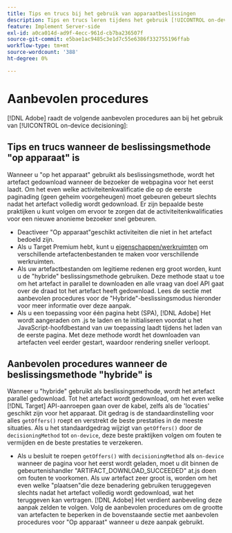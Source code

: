 ```yaml
---
title: Tips en trucs bij het gebruik van apparaatbeslissingen
description: Tips en trucs leren tijdens het gebruik [!UICONTROL on-device decisioning] in [!DNL Adobe Target]
feature: Implement Server-side
exl-id: a0ca014d-ad9f-4ecc-961d-cb7ba236507f
source-git-commit: e5bae1ac9485c3e1d7c55e6386f332755196ffab
workflow-type: tm+mt
source-wordcount: '388'
ht-degree: 0%

---
```


# Aanbevolen procedures

[!DNL Adobe] raadt de volgende aanbevolen procedures aan bij het gebruik van [!UICONTROL on-device decisioning]:

## Tips en trucs wanneer de beslissingsmethode &quot;op apparaat&quot; is

Wanneer u &quot;op het apparaat&quot; gebruikt als beslissingsmethode, wordt het artefact gedownload wanneer de bezoeker de webpagina voor het eerst laadt. Om het even welke activiteitenkwalificatie die op de eerste paginading (geen geheim voorgeheugen) moet gebeuren gebeurt slechts nadat het artefact volledig wordt gedownload. Er zijn bepaalde beste praktijken u kunt volgen om ervoor te zorgen dat de activiteitenkwalificaties voor een nieuwe anonieme bezoeker snel gebeuren.

* Deactiveer &quot;Op apparaat&quot;geschikt activiteiten die niet in het artefact bedoeld zijn.
* Als u Target Premium hebt, kunt u [eigenschappen/werkruimten](https://experienceleague.adobe.com/docs/target/using/administer/manage-users/enterprise/property-channel.html?lang=nl-NL) om verschillende artefactenbestanden te maken voor verschillende werkruimten.
* Als uw artefactbestanden om legitieme redenen erg groot worden, kunt u de &quot;hybride&quot; beslissingsmethode gebruiken. Deze methode staat u toe om het artefact in parallel te downloaden en alle vraag van doel API gaat over de draad tot het artefact heeft gedownload. Lees de sectie met aanbevolen procedures voor de &quot;Hybride&quot;-beslissingsmodus hieronder voor meer informatie over deze aanpak.
* Als u een toepassing voor één pagina hebt (SPA), [!DNL Adobe] Het wordt aangeraden om .js te laden en te initialiseren voordat u het JavaScript-hoofdbestand van uw toepassing laadt tijdens het laden van de eerste pagina. Met deze methode wordt het downloaden van artefacten veel eerder gestart, waardoor rendering sneller verloopt.

## Aanbevolen procedures wanneer de beslissingsmethode &quot;hybride&quot; is

Wanneer u &quot;hybride&quot; gebruikt als beslissingsmethode, wordt het artefact parallel gedownload. Tot het artefact wordt gedownload, om het even welke [!DNL Target] API-aanroepen gaan over de kabel, zelfs als de &#39;locaties&#39; geschikt zijn voor het apparaat. Dit gedrag is de standaardinstelling voor alles `getOffers()` roept en verstrekt de beste prestaties in de meeste situaties. Als u het standaardgedrag wijzigt van `getOffers()` door de `decisioningMethod` tot `on-device`, deze beste praktijken volgen om fouten te vermijden en de beste prestaties te verzekeren.

* Als u besluit te roepen `getOffers()` with `decisioningMethod` als `on-device` wanneer de pagina voor het eerst wordt geladen, moet u dit binnen de gebeurtenishandler &quot;ARTIFACT_DOWNLOAD_SUCCEEDED&quot; at.js doen om fouten te voorkomen. Als uw artefact zeer groot is, worden om het even welke &quot;plaatsen&quot;die deze benadering gebruiken teruggegeven slechts nadat het artefact volledig wordt gedownload, wat het teruggeven kan vertragen. [!DNL Adobe] Het verdient aanbeveling deze aanpak zelden te volgen. Volg de aanbevolen procedures om de grootte van artefacten te beperken in de bovenstaande sectie met aanbevolen procedures voor &quot;Op apparaat&quot; wanneer u deze aanpak gebruikt.
